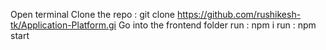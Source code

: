 Open terminal
Clone the repo : git clone https://github.com/rushikesh-tk/Application-Platform.gi
Go into the frontend folder
run : npm i
run : npm start
